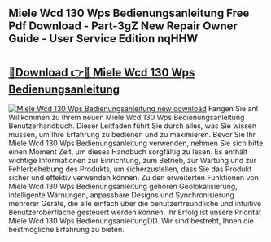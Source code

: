 ## Miele Wcd 130 Wps Bedienungsanleitung Free Pdf Download - Part-3gZ New Repair Owner Guide - User Service Edition nqHHW

# <h2><a href="http://df54o26.blite.top/?on=Miele+Wcd+130+Wps+Bedienungsanleitung">🔗Download 👉🔴 Miele Wcd 130 Wps Bedienungsanleitung</a></h2>

[![Miele Wcd 130 Wps Bedienungsanleitung new download](https://i.imgur.com/lujVjoI.png)](http://df54o26.blite.top/?on=Miele+Wcd+130+Wps+Bedienungsanleitung)
Fangen Sie an! Willkommen zu Ihrem neuen Miele Wcd 130 Wps Bedienungsanleitung Benutzerhandbuch. Dieser Leitfaden führt Sie durch alles, was Sie wissen müssen, um Ihre Erfahrung zu bedienen und zu maximieren. Bevor Sie Ihr Miele Wcd 130 Wps Bedienungsanleitung verwenden, nehmen Sie sich bitte einen Moment Zeit, um dieses Handbuch sorgfältig zu lesen. Es enthält wichtige Informationen zur Einrichtung, zum Betrieb, zur Wartung und zur Fehlerbehebung des Produkts, um sicherzustellen, dass Sie das Produkt sicher und effektiv verwenden können. Zu den erweiterten Funktionen von Miele Wcd 130 Wps Bedienungsanleitung gehören Geolokalisierung, intelligente Warnungen, anpassbare Designs und Synchronisierung mehrerer Geräte, die alle einfach über die benutzerfreundliche und intuitive Benutzeroberfläche gesteuert werden können. Ihr Erfolg ist unsere Priorität Miele Wcd 130 Wps BedienungsanleitungDD. Wir sind bestrebt, Ihnen die bestmögliche Erfahrung zu bieten.
